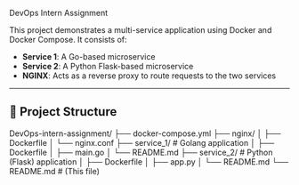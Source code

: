  DevOps Intern Assignment

This project demonstrates a multi-service application using Docker and Docker Compose. It consists of:

- **Service 1**: A Go-based microservice
- **Service 2**: A Python Flask-based microservice
- **NGINX**: Acts as a reverse proxy to route requests to the two services

---

## 🧱 Project Structure
DevOps-intern-assignment/
├── docker-compose.yml
├── nginx/
│   ├── Dockerfile
│   └── nginx.conf
├── service_1/          # Golang application
│   ├── Dockerfile
│   ├── main.go
│   └── README.md
├── service_2/          # Python (Flask) application
│   ├── Dockerfile
│   ├── app.py
│   └── README.md
└── README.md           # (This file)




